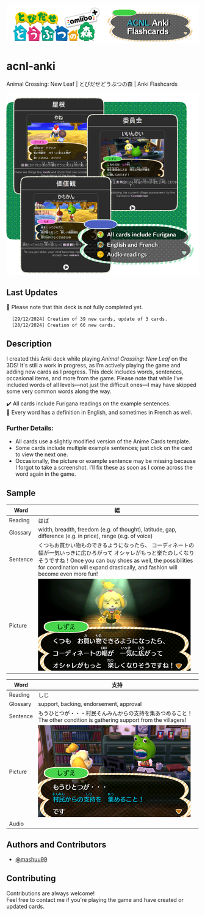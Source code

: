 
[![Logo](https://raw.githubusercontent.com/mashuu99/acnl-anki/refs/heads/main/img/acnl-anki-logo.png)](https://ankiweb.net/shared/info/1735158222)

# acnl-anki
Animal Crossing: New Leaf | とびだせどうぶつの森 | Anki Flashcards

![Description](https://raw.githubusercontent.com/mashuu99/acnl-anki/refs/heads/main/img/acnl-anki-description.png)

## Last Updates
🚧 Please note that this deck is not fully completed yet.
```
  [29/12/2024] Creation of 39 new cards, update of 3 cards.
  [28/12/2024] Creation of 66 new cards.
```

## Description
I created this Anki deck while playing *Animal Crossing: New Leaf* on the 3DS! It's still a work in progress, as I’m actively playing the game and adding new cards as I progress. This deck includes words, sentences, occasional items, and more from the game. Please note that while I’ve included words of all levels—not just the difficult ones—I may have skipped some very common words along the way.

✔️ All cards include Furigana readings on the example sentences.  
💬 Every word has a definition in English, and sometimes in French as well.

### Further Details:
*   All cards use a slightly modified version of the Anime Cards template.
*   Some cards include multiple example sentences; just click on the card to view the next one.
*   Occasionally, the picture or example sentence may be missing because I forgot to take a screenshot. I’ll fix these as soon as I come across the word again in the game.
## Sample
| Word          | 幅                                                                                                                                                                                                                |
|---------------|------------------------------------------------------------------------------------------------------------------------------------------------------------------------------------------------------------------|
| Reading       | はば                                                                                                                                                                                                               |
| Glossary      | width, breadth, freedom (e.g. of thought), latitude, gap, difference (e.g. in price), range (e.g. of voice)                                                                                                      |
| Sentence      | くつもお買かい物ものできるようになったら、 コーディネートの幅が一気いっきに広ひろがって オシャレがもっと楽たのしくなりそうですね！Once you can buy shoes as well, the possibilities for coordination will expand drastically, and fashion will become even more fun! |
| Picture       | ![prev1](https://raw.githubusercontent.com/mashuu99/acnl-anki/refs/heads/main/img/prev-haba.png)                                                                                   

| Word          | 支持                                                                                                |
|---------------|---------------------------------------------------------------------------------------------------|
| Reading       | しじ                                                                                                |
| Glossary      | support, backing, endorsement, approval                                                           |
| Sentence      | もうひとつが・・・村民そんみんからの支持を集あつめること！The other condition is gathering support from the villagers! |
| Picture       | ![prev1](https://raw.githubusercontent.com/mashuu99/acnl-anki/refs/heads/main/img/prev-shiji.png)                                                                                                        |
| Audio         |                                                                                                   |

## Authors and Contributors

- [@mashuu99](https://www.github.com/mashuu99)


## Contributing
Contributions are always welcome!  
Feel free to contact me if you're playing the game and have created or updated cards.

